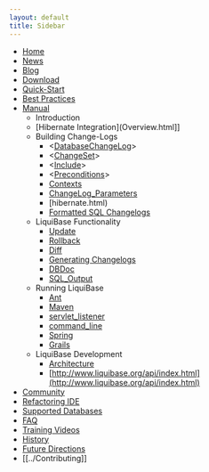 ```yaml
---
layout: default
title: Sidebar
---
```


  * [Home](../home)
  * [News](http://blog.liquibase.org/search/label/Announcement)
  * [Blog](http://blog.liquibase.org/)
  * [Download](../download)
  * [Quick-Start](../quickstart)
  * [Best Practices](../bestpractices)
  * [Manual](home.html)
    *  Introduction
      * [Hibernate Integration](Overview.html]]
    * Building Change-Logs
      * <[DatabaseChangeLog](DatabaseChangeLog.html)>
      * <[ChangeSet](ChangeSet.html)>
      * <[Include](Include.html)>
      * <[Preconditions](Preconditions.html)>
      * [Contexts](Contexts.html)
      * [ChangeLog_Parameters](ChangeLog_Parameters.html)
      * [hibernate.html)
      * [Formatted SQL Changelogs](Formatted_SQL_Changelogs.html)
    * LiquiBase Functionality
      * [Update](Update.html)
      * [Rollback](Rollback.html)
      * [Diff](Diff.html)
      * [Generating Changelogs](generating_changelogs.html)
      * [DBDoc](dbdoc.html)
      * [SQL_Output](SQL_Output.html)
    * Running LiquiBase
      * [Ant](Ant.html)
      * [Maven](Maven.html)
      * [servlet_listener](servlet_listener.html)
      * [command_line](command_line.html)
      * [Spring](Spring.html)
      * [Grails](Grails.html)
    * LiquiBase Development
      * [Architecture](Architecture.html)
      * [http://www.liquibase.org/api/index.html](http://www.liquibase.org/api/index.html)
  * [Community](../community)
  * [Refactoring IDE](../ide/home)
  * [Supported Databases](../databases)
  * [FAQ](../faq)
  * [Training Videos](../training)
  * [History](../history)
  * [Future Directions](../future)
  * [[../Contributing]]